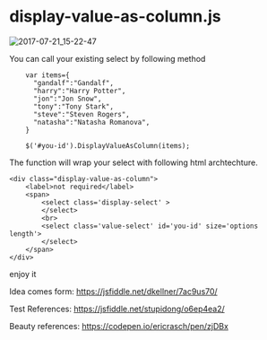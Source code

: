 # display-value-as-column.js

![2017-07-21_15-22-47](https://user-images.githubusercontent.com/25354610/28479160-36d57792-6e29-11e7-91a4-c3d2679b7a5f.png)

You can call your existing select by following method
```
    var items={
      "gandalf":"Gandalf",
      "harry":"Harry Potter",
      "jon":"Jon Snow",
      "tony":"Tony Stark",
      "steve":"Steven Rogers",
      "natasha":"Natasha Romanova",
    }

    $('#you-id').DisplayValueAsColumn(items);

```

The function will wrap your select with following html archtechture.
```
<div class="display-value-as-column">
    <label>not required</label>
    <span>
    	<select class='display-select' >
        </select>
        <br>
    	<select class='value-select' id='you-id' size='options length'>
    	</select>
    </span>
</div>
```
enjoy it

Idea comes form: https://jsfiddle.net/dkellner/7ac9us70/

Test References: https://jsfiddle.net/stupidong/o6ep4ea2/

Beauty references: https://codepen.io/ericrasch/pen/zjDBx

